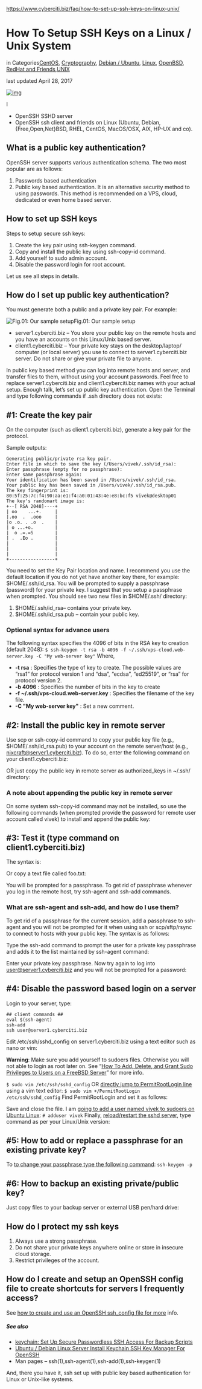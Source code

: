 https://www.cyberciti.biz/faq/how-to-set-up-ssh-keys-on-linux-unix/

# How To Setup SSH Keys on a Linux / Unix System

in Categories[CentOS](https://www.cyberciti.biz/faq/category/centos/), [Cryptography](https://www.cyberciti.biz/faq/category/cryptography/), [Debian / Ubuntu](https://www.cyberciti.biz/faq/category/debian-ubuntu/), [Linux](https://www.cyberciti.biz/faq/category/linux/), [OpenBSD](https://www.cyberciti.biz/faq/category/openbsd/), [RedHat and Friends](https://www.cyberciti.biz/faq/category/redhat-and-friends/),[UNIX](https://www.cyberciti.biz/faq/category/unix/)

 

last updated April 28, 2017

[![img](https://www.cyberciti.biz/media/new/category/old/openbsd_logo_sm.png)](https://www.cyberciti.biz/faq/category/openbsd/)

I

- OpenSSH SSHD server
- OpenSSH ssh client and friends on Linux (Ubuntu, Debian, {Free,Open,Net}BSD, RHEL, CentOS, MacOS/OSX, AIX, HP-UX and co).

## What is a public key authentication?

OpenSSH server supports various authentication schema. The two most popular are as follows:

1. Passwords based authentication
2. Public key based authentication. It is an alternative security method to using passwords. This method is recommended on a VPS, cloud, dedicated or even home based server.

## How to set up SSH keys

Steps to setup secure ssh keys:

1. Create the key pair using ssh-keygen command.
2. Copy and install the public key using ssh-copy-id command.
3. Add yourself to sudo admin account.
4. Disable the password login for root account.

Let us see all steps in details.

## How do I set up public key authentication?

You must generate both a public and a private key pair. For example:

![Fig.01: Our sample setup](https://www.cyberciti.biz/media/new/faq/2014/03/ssh-welcome-setup.png)Fig.01: Our sample setup

- server1.cyberciti.biz – You store your public key on the remote hosts and you have an accounts on this Linux/Unix based server.
- client1.cyberciti.biz – Your private key stays on the desktop/laptop/ computer (or local server) you use to connect to server1.cyberciti.biz server. Do not share or give your private file to anyone.

In public key based method you can log into remote hosts and server, and transfer files to them, without using your account passwords. Feel free to replace server1.cyberciti.biz and client1.cyberciti.biz names with your actual setup. Enough talk, let’s set up public key authentication. Open the Terminal and type following commands if .ssh directory does not exists:

## #1: Create the key pair

On the computer (such as client1.cyberciti.biz), generate a key pair for the protocol.

Sample outputs:

```
Generating public/private rsa key pair.
Enter file in which to save the key (/Users/vivek/.ssh/id_rsa): 
Enter passphrase (empty for no passphrase): 
Enter same passphrase again: 
Your identification has been saved in /Users/vivek/.ssh/id_rsa.
Your public key has been saved in /Users/vivek/.ssh/id_rsa.pub.
The key fingerprint is:
80:5f:25:7c:f4:90:aa:e1:f4:a0:01:43:4e:e8:bc:f5 vivek@desktop01
The key's randomart image is:
+--[ RSA 2048]----+
| oo    ...+.     |
|.oo  .  .ooo     |
|o .o. . .o  .    |
| o ...+o.        |
|  o .=.=S        |
| .  .Eo .        |
|                 |
|                 |
|                 |
+-----------------+

```

You need to set the Key Pair location and name. I recommend you use the default location if you do not yet have another key there, for example: $HOME/.ssh/id_rsa. You will be prompted to supply a passphrase (password) for your private key. I suggest that you setup a passphrase when prompted. You should see two new files in $HOME/.ssh/ directory:

1. $HOME/.ssh/id_rsa– contains your private key.
2. $HOME/.ssh/id_rsa.pub – contain your public key.

### Optional syntax for advance users

The following syntax specifies the 4096 of bits in the RSA key to creation (default 2048):
`$ ssh-keygen -t rsa -b 4096 -f ~/.ssh/vps-cloud.web-server.key -C "My web-server key"`
Where,

- **-t rsa** : Specifies the type of key to create. The possible values are “rsa1” for protocol version 1 and “dsa”, “ecdsa”, “ed25519”, or “rsa” for protocol version 2.
- **-b 4096** : Specifies the number of bits in the key to create
- **-f ~/.ssh/vps-cloud.web-server.key** : Specifies the filename of the key file.
- **-C "My web-server key"** : Set a new comment.

## #2: Install the public key in remote server

Use scp or ssh-copy-id command to copy your public key file (e.g., $HOME/.ssh/id_rsa.pub) to your account on the remote server/host (e.g., nixcraft@server1.cyberciti.biz). To do so, enter the following command on your client1.cyberciti.biz:

OR just copy the public key in remote server as authorized_keys in ~/.ssh/ directory:

### A note about appending the public key in remote server

On some system ssh-copy-id command may not be installed, so use the following commands (when prompted provide the password for remote user account called vivek) to install and append the public key:

## #3: Test it (type command on client1.cyberciti.biz)

The syntax is:

Or copy a text file called foo.txt:

You will be prompted for a passphrase. To get rid of passphrase whenever you log in the remote host, try ssh-agent and ssh-add commands.

### What are ssh-agent and ssh-add, and how do I use them?

To get rid of a passphrase for the current session, add a passphrase to ssh-agent and you will not be prompted for it when using ssh or scp/sftp/rsync to connect to hosts with your public key. The syntax is as follows:

Type the ssh-add command to prompt the user for a private key passphrase and adds it to the list maintained by ssh-agent command:

Enter your private key passphrase. Now try again to log into user@server1.cyberciti.biz and you will not be prompted for a password:

## #4: Disable the password based login on a server

Login to your server, type:

```
## client commands ##
eval $(ssh-agent)
ssh-add
ssh user@server1.cyberciti.biz

```

Edit /etc/ssh/sshd_config on server1.cyberciti.biz using a text editor such as nano or vim:

**Warning**: Make sure you add yourself to sudoers files. Otherwise you will not able to login as root later on. See “[How To Add, Delete, and Grant Sudo Privileges to Users on a FreeBSD Server](https://www.cyberciti.biz/faq/how-to-add-delete-grant-sudo-privileges-to-users-on-freebsd-unix-server/)” for more info.

`$ sudo vim /etc/ssh/sshd_config`
OR [directly jump to PermitRootLogin line](https://www.cyberciti.biz/faq/linux-unix-command-open-file-linenumber-function/) using a vim text editor:
`$ sudo vim +/PermitRootLogin /etc/ssh/sshd_config`
Find PermitRootLogin and set it as follows:

Save and close the file. I am [going to add a user named vivek to sudoers on Ubuntu Linux](https://www.cyberciti.biz/faq/how-to-create-a-sudo-user-on-ubuntu-linux-server/):
`# adduser vivek`
Finally, [reload/restart the sshd server](https://www.cyberciti.biz/faq/howto-restart-ssh/), type command as per your Linux/Unix version:

## #5: How to add or replace a passphrase for an existing private key?

To [to change your passphrase type the following command](https://www.cyberciti.biz/faq/howto-ssh-changing-passphrase/):
`ssh-keygen -p`

## #6: How to backup an existing private/public key?

Just copy files to your backup server or external USB pen/hard drive:

## How do I protect my ssh keys

1. Always use a strong passphrase.
2. Do not share your private keys anywhere online or store in insecure cloud storage.
3. Restrict privileges of the account.

## How do I create and setup an OpenSSH config file to create shortcuts for servers I frequently access?

See [how to create and use an OpenSSH ssh_config file for more](https://www.cyberciti.biz/faq/create-ssh-config-file-on-linux-unix/) info.

##### See also

- [keychain: Set Up Secure Passwordless SSH Access For Backup Scripts](https://www.cyberciti.biz/faq/ssh-passwordless-login-with-keychain-for-scripts/)
- [Ubuntu / Debian Linux Server Install Keychain SSH Key Manager For OpenSSH](https://www.cyberciti.biz/faq/ubuntu-debian-linux-server-install-keychain-apt-get-command/)
- Man pages – ssh(1),ssh-agent(1),ssh-add(1),ssh-keygen(1)

And, there you have it, ssh set up with public key based authentication for Linux or Unix-like systems.